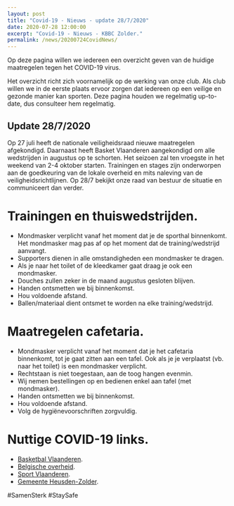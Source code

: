 ```yaml
---
layout: post
title: "Covid-19 - Nieuws - update 28/7/2020"
date: 2020-07-28 12:00:00
excerpt: "Covid-19 - Nieuws - KBBC Zolder."
permalink: /news/20200724CovidNews/
---
```


Op deze pagina willen we iedereen een overzicht geven van de huidige maatregelen tegen het COVID-19 virus.

Het overzicht richt zich voornamelijk op de werking van onze club.
Als club willen we in de eerste plaats ervoor zorgen dat iedereen op een veilige en gezonde manier kan sporten.
Deze pagina houden we regelmatig up-to-date, dus consulteer hem regelmatig.

## Update 28/7/2020

Op 27 juli heeft de nationale veiligheidsraad nieuwe maatregelen afgekondigd.
Daarnaast heeft Basket Vlaanderen aangekondigd om alle wedstrijden in augustus op te schorten. Het seizoen zal ten vroegste in het weekend van 2-4 oktober starten. Trainingen en stages zijn onderworpen aan de goedkeuring van de lokale overheid en mits naleving van de veiligheidsrichtlijnen. Op 28/7 bekijkt onze raad van bestuur de situatie en communiceert dan verder. 

# Trainingen en thuiswedstrijden.
- Mondmasker verplicht vanaf het moment dat je de sporthal binnenkomt. Het mondmasker mag pas af op het moment dat de training/wedstrijd aanvangt.
- Supporters dienen in alle omstandigheden een mondmasker te dragen. 
- Als je naar het toilet of de kleedkamer gaat draag je ook een mondmasker.
- Douches zullen zeker in de maand augustus gesloten blijven.
- Handen ontsmetten we bij binnenkomst.
- Hou voldoende afstand.
- Ballen/materiaal dient ontsmet te worden na elke training/wedstrijd.

# Maatregelen cafetaria.
- Mondmasker verplicht vanaf het moment dat je het cafetaria binnenkomt, tot je gaat zitten aan een tafel. Ook als je je verplaatst (vb. naar het toilet) is een mondmasker verplicht.
- Rechtstaan is niet toegestaan, aan de toog hangen evenmin.
- Wij nemen bestellingen op en bedienen enkel aan tafel (met mondmasker).
- Handen ontsmetten we bij binnenkomst.
- Hou voldoende afstand.
- Volg de hygiënevoorschriften zorgvuldig.

# Nuttige COVID-19 links.
- [Basketbal Vlaanderen](https://www.basketbal.vlaanderen/coronavirus-covid-19).
- [Belgische overheid](https://www.info-coronavirus.be/nl/).
- [Sport Vlaanderen](https://www.sport.vlaanderen/corona-en-sportbeoefening-in-vlaanderen/).
- [Gemeente Heusden-Zolder](https://www.heusden-zolder.be/coronavirus).

#SamenSterk #StaySafe
